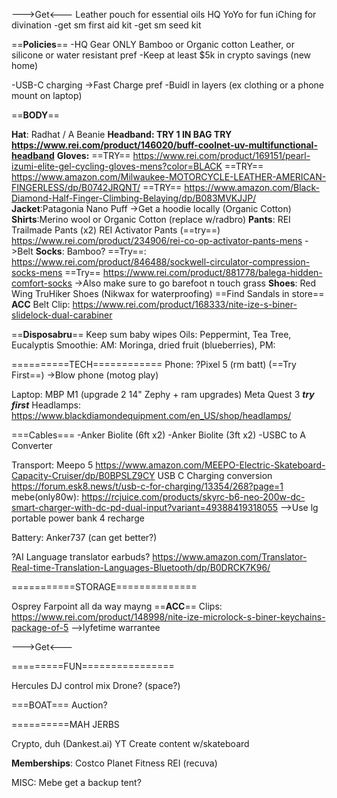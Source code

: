 --->Get<---
Leather pouch for essential oils
HQ YoYo for fun
iChing for divination
-get sm first aid kit
-get sm seed kit

==**Policies**==
-HQ Gear ONLY
Bamboo or Organic cotton
Leather, or silicone or water resistant pref
-Keep at least $5k in crypto savings (new home)

-USB-C charging
->Fast Charge pref
-Buidl in layers (ex clothing or a phone mount on laptop)

==**BODY**==

**Hat**: Radhat / A Beanie
**Headband: TRY 1 IN BAG
TRY https://www.rei.com/product/146020/buff-coolnet-uv-multifunctional-headband**
**Gloves:**
==TRY== https://www.rei.com/product/169151/pearl-izumi-elite-gel-cycling-gloves-mens?color=BLACK
==TRY== https://www.amazon.com/Milwaukee-MOTORCYCLE-LEATHER-AMERICAN-FINGERLESS/dp/B0742JRQNT/
==TRY== https://www.amazon.com/Black-Diamond-Half-Finger-Climbing-Belaying/dp/B083MVKJJP/
**Jacket**:Patagonia Nano Puff
->Get a hoodie locally (Organic Cotton)
**Shirts**:Merino wool or Organic Cotton (replace w/radbro)
**Pants**: REI Trailmade Pants (x2) REI Activator Pants (==try==)
https://www.rei.com/product/234906/rei-co-op-activator-pants-mens
->Belt
**Socks**: Bamboo?
==Try==: https://www.rei.com/product/846488/sockwell-circulator-compression-socks-mens
==Try== https://www.rei.com/product/881778/balega-hidden-comfort-socks
->Also make sure to go barefoot n touch grass
**Shoes**: Red Wing TruHiker Shoes (Nikwax for waterproofing)
==Find Sandals in store==
**ACC** 
Belt Clip: https://www.rei.com/product/168333/nite-ize-s-biner-slidelock-dual-carabiner

==**Disposabru**==
Keep sum baby wipes
Oils: Peppermint, Tea Tree, Eucalyptis
Smoothie:
AM: Moringa, dried fruit (blueberries),
PM:


==========TECH============
Phone: ?Pixel 5 (rm batt) (==Try First==)
->Blow phone (motog play)

Laptop: MBP M1 (upgrade 2 14" Zephy + ram upgrades)
Meta Quest 3 ***try first***
Headlamps: https://www.blackdiamondequipment.com/en_US/shop/headlamps/

===Cables===
-Anker Biolite (6ft x2)
-Anker Biolite (3ft x2)
-USBC to A Converter

Transport: Meepo 5
https://www.amazon.com/MEEPO-Electric-Skateboard-Capacity-Cruiser/dp/B0BPSLZ9CY
USB C Charging conversion
https://forum.esk8.news/t/usb-c-for-charging/13354/268?page=1
mebe(only80w):
https://rcjuice.com/products/skyrc-b6-neo-200w-dc-smart-charger-with-dc-pd-dual-input?variant=49388419318055
-->Use lg portable power bank 4 recharge

Battery: Anker737 (can get better?)

?AI Language translator earbuds?
https://www.amazon.com/Translator-Real-time-Translation-Languages-Bluetooth/dp/B0DRCK7K96/

===========STORAGE==============

Osprey Farpoint all da way mayng
==**ACC**==
Clips: https://www.rei.com/product/148998/nite-ize-microlock-s-biner-keychains-package-of-5
-->lyfetime warrantee

--->Get<---

=========FUN================

Hercules DJ control mix
Drone? (space?)

===BOAT===
Auction?

==========MAH JERBS

Crypto, duh
(Dankest.ai)
YT Create content w/skateboard


**Memberships**:
Costco
Planet Fitness
REI (recuva)

MISC:
Mebe get a backup tent?
